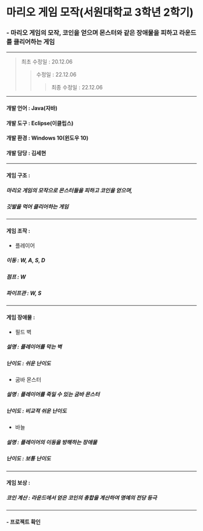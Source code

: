  # 마리오 게임 모작(서원대학교 3학년 2학기)
 ### - 마리오 게임의 모작, 코인을 얻으며 몬스터와 같은 장애물을 피하고 라운드를 클리어하는 게임
---
> 최초 수정일 : 20.12.06
>> 수정일 : 22.12.06
>>> 최종 수정일 : 22.12.06
---
#### 개발 언어 : Java(자바)
#### 개발 도구 : Eclipse(이클립스)
#### 개발 환경 : Windows 10(윈도우 10)
#### 개발 담당 : 김세현
---
#### 게임 구조 :
##### 마리오 게임의 모작으로 몬스터들을 피하고 코인을 얻으며,
##### 깃발을 먹어 클리어하는 게임
---
#### 게임 조작 :
* 플레이어
##### 이동 : W, A, S, D
##### 점프 : W
##### 파이프관 : W, S
---
#### 게임 장애물 :
* 필드 벽
##### 설명 : 플레이어를 막는 벽
##### 난이도 : 쉬운 난이도
* 굼바 몬스터
##### 설명 : 플레이어를 죽일 수 있는 굼바 몬스터
##### 난이도 : 비교적 쉬운 난이도
* 바늘
##### 설명 : 플레이어의 이동을 방해하는 장애물
##### 난이도 : 보통 난이도
---
#### 게임 보상 :
##### 코인 계산 : 라운드에서 얻은 코인의 총합을 계산하여 명예의 전당 등극
---
#### - 프로젝트 확인

